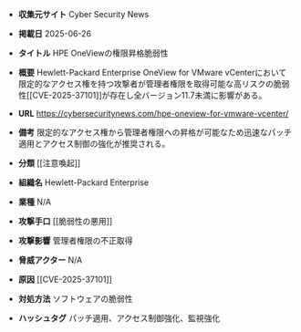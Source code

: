 - **収集元サイト**
Cyber Security News

- **掲載日**
2025-06-26

- **タイトル**
HPE OneViewの権限昇格脆弱性

- **概要**
Hewlett-Packard Enterprise OneView for VMware vCenterにおいて限定的なアクセス権を持つ攻撃者が管理者権限を取得可能な高リスクの脆弱性[[CVE-2025-37101]]が存在し全バージョン11.7未満に影響がある。

- **URL**
https://cybersecuritynews.com/hpe-oneview-for-vmware-vcenter/

- **備考**
限定的なアクセス権から管理者権限への昇格が可能なため迅速なパッチ適用とアクセス制御の強化が推奨される。

- **分類**
[[注意喚起]]

- **組織名**
Hewlett-Packard Enterprise

- **業種**
N/A

- **攻撃手口**
[[脆弱性の悪用]]

- **攻撃影響**
管理者権限の不正取得

- **脅威アクター**
N/A

- **原因**
[[CVE-2025-37101]]

- **対処方法**
ソフトウェアの脆弱性

- **ハッシュタグ**
パッチ適用、アクセス制御強化、監視強化
